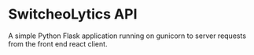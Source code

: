 # SwitcheoLytics API
A simple Python Flask application running on gunicorn to server requests from the front end react client.
